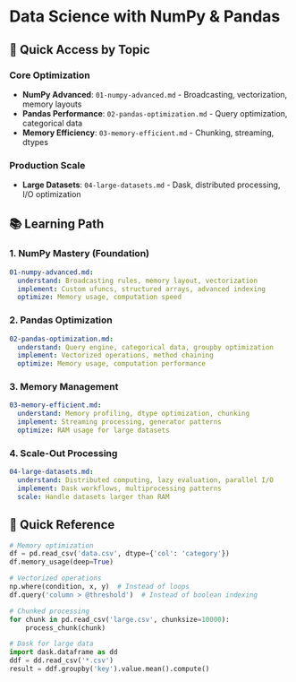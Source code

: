 # Data Science with NumPy & Pandas

## 🎯 Quick Access by Topic

### Core Optimization
- **NumPy Advanced**: `01-numpy-advanced.md` - Broadcasting, vectorization, memory layouts
- **Pandas Performance**: `02-pandas-optimization.md` - Query optimization, categorical data
- **Memory Efficiency**: `03-memory-efficient.md` - Chunking, streaming, dtypes

### Production Scale
- **Large Datasets**: `04-large-datasets.md` - Dask, distributed processing, I/O optimization

## 📚 Learning Path

### 1. NumPy Mastery (Foundation)
```yaml
01-numpy-advanced.md:
  understand: Broadcasting rules, memory layout, vectorization
  implement: Custom ufuncs, structured arrays, advanced indexing
  optimize: Memory usage, computation speed
```

### 2. Pandas Optimization
```yaml
02-pandas-optimization.md:
  understand: Query engine, categorical data, groupby optimization
  implement: Vectorized operations, method chaining
  optimize: Memory usage, computation performance
```

### 3. Memory Management
```yaml
03-memory-efficient.md:
  understand: Memory profiling, dtype optimization, chunking
  implement: Streaming processing, generator patterns
  optimize: RAM usage for large datasets
```

### 4. Scale-Out Processing
```yaml
04-large-datasets.md:
  understand: Distributed computing, lazy evaluation, parallel I/O
  implement: Dask workflows, multiprocessing patterns
  scale: Handle datasets larger than RAM
```

## 🔧 Quick Reference

```python
# Memory optimization
df = pd.read_csv('data.csv', dtype={'col': 'category'})
df.memory_usage(deep=True)

# Vectorized operations
np.where(condition, x, y)  # Instead of loops
df.query('column > @threshold')  # Instead of boolean indexing

# Chunked processing
for chunk in pd.read_csv('large.csv', chunksize=10000):
    process_chunk(chunk)

# Dask for large data
import dask.dataframe as dd
ddf = dd.read_csv('*.csv')
result = ddf.groupby('key').value.mean().compute()
```